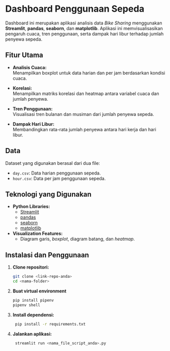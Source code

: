 # Dashboard Penggunaan Sepeda

Dashboard ini merupakan aplikasi analisis data *Bike Sharing* menggunakan **Streamlit**, **pandas**, **seaborn**, dan **matplotlib**. Aplikasi ini memvisualisasikan pengaruh cuaca, tren penggunaan, serta dampak hari libur terhadap jumlah penyewa sepeda.
## Fitur Utama
- **Analisis Cuaca:**  
  Menampilkan boxplot untuk data harian dan per jam berdasarkan kondisi cuaca.
  
- **Korelasi:**  
  Menampilkan matriks korelasi dan heatmap antara variabel cuaca dan jumlah penyewa.

- **Tren Penggunaan:**  
  Visualisasi tren bulanan dan musiman dari jumlah penyewa sepeda.

- **Dampak Hari Libur:**  
  Membandingkan rata-rata jumlah penyewa antara hari kerja dan hari libur.

## Data

Dataset yang digunakan berasal dari dua file:
- `day.csv`: Data harian penggunaan sepeda.
- `hour.csv`: Data per jam penggunaan sepeda.
## Teknologi yang Digunakan

- **Python Libraries:**
  - [Streamlit](https://streamlit.io/)
  - [pandas](https://pandas.pydata.org/)
  - [seaborn](https://seaborn.pydata.org/)
  - [matplotlib](https://matplotlib.org/)
- **Visualization Features:**
  - Diagram garis, *boxplot*, diagram batang, dan *heatmap*.

## Instalasi dan Penggunaan

1. **Clone repositori:**
   ```bash
   git clone <link-repo-anda>
   cd <nama-folder>

2. **Buat virtual environment**
     ```bash
     pip install pipenv
     pipenv shell

3. **Install dependensi:**
   ```bash
    pip install -r requirements.txt

4. **Jalankan aplikasi:**
   ```bash
    streamlit run <nama_file_script_anda>.py
